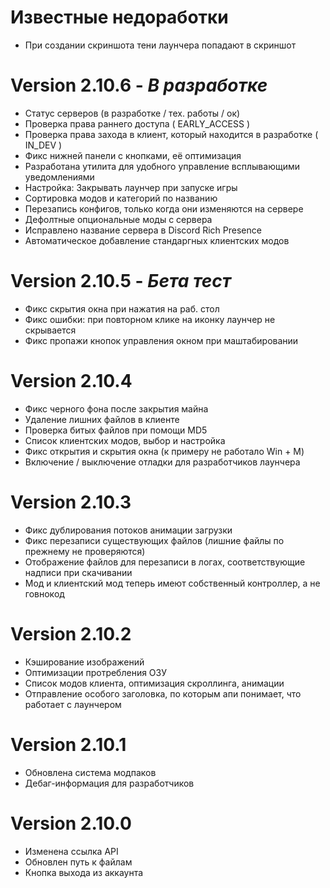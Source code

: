 # Известные недоработки
- При создании скриншота тени лаунчера попадают в скриншот

# Version 2.10.6 - _В разработке_
- Статус серверов (в разработке / тех. работы / ок)
- Проверка права раннего доступа ( EARLY_ACCESS )
- Проверка права захода в клиент, который находится в разработке ( IN_DEV )
- Фикс нижней панели с кнопками, её оптимизация
- Разработана утилита для удобного управление всплывающими уведомлениями
- Настройка: Закрывать лаунчер при запуске игры
- Сортировка модов и категорий по названию
- Перезапись конфигов, только когда они изменяются на сервере
- Дефолтные опциональные моды с сервера
- Исправлено название сервера в Discord Rich Presence
- Автоматическое добавление стандаргных клиентских модов

# Version 2.10.5 - _Бета тест_
- Фикс скрытия окна при нажатия на раб. стол
- Фикс ошибки: при повторном клике на иконку лаунчер не скрывается
- Фикс пропажи кнопок управления окном при маштабировании

# Version 2.10.4
- Фикс черного фона после закрытия майна
- Удаление лишних файлов в клиенте
- Проверка битых файлов при помощи MD5
- Список клиентских модов, выбор и настройка
- Фикс открытия и скрытия окна (к примеру не работало Win + M)
- Включение / выключение отладки для разработчиков лаунчера

# Version 2.10.3
- Фикс дублирования потоков анимации загрузки
- Фикс перезаписи существующих файлов (лишние файлы по прежнему не проверяются)
- Отображение файлов для перезаписи в логах, соответствующие надписи при скачивании
- Мод и клиентский мод теперь имеют собственный контроллер, а не говнокод

# Version 2.10.2
- Кэширование изображений
- Оптимизации протребления ОЗУ
- Список модов клиента, оптимизация скроллинга, анимации
- Отправление особого заголовка, по которым апи понимает, что работает с лаунчером

# Version 2.10.1
- Обновлена система модпаков
- Дебаг-информация для разработчиков

# Version 2.10.0
- Изменена ссылка API
- Обновлен путь к файлам
- Кнопка выхода из аккаунта
